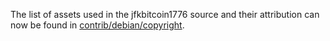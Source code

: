 The list of assets used in the jfkbitcoin1776 source and their attribution can now be found in [contrib/debian/copyright](../contrib/debian/copyright).
